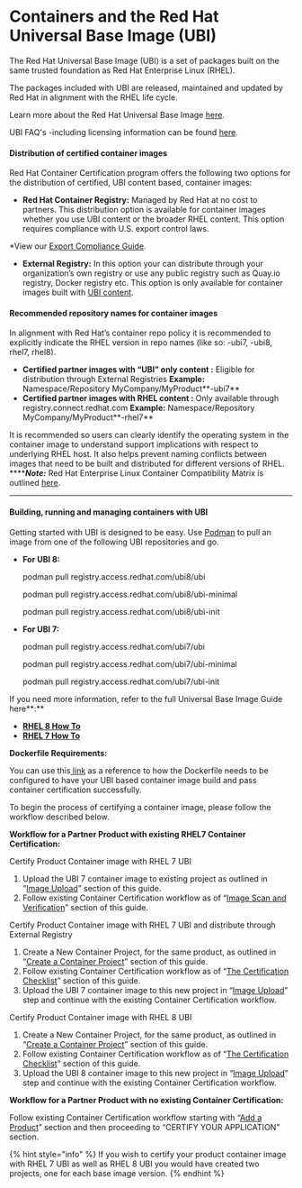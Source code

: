 # Containers and the Red Hat Universal Base Image \(UBI\)

The Red Hat Universal Base Image \(UBI\) is a set of packages built on the same trusted foundation as Red Hat Enterprise Linux \(RHEL\).

The packages included with UBI are released, maintained and updated by Red Hat in alignment with the RHEL life cycle.

Learn more about the Red Hat Universal Base Image [here](https://connect.redhat.com/explore/red-hat-container-certification).

UBI FAQ's -including licensing information can be found [here](https://developers.redhat.com/articles/ubi-faq/?redirect_fragment=resources#error=login_required&state=e8bb7295-2fb7-40dc-8716-35b5a6324c22).

#### **Distribution of certified container images**

Red Hat Container Certification program offers the following two options for the distribution of certified, UBI content based, container images:

* **Red Hat Container Registry:**  Managed by Red Hat at no cost to partners.  This distribution option is available for container images whether you use UBI content or the broader RHEL content. This option requires compliance with U.S. export control laws. 

 \*View our [Export Compliance Guide](https://redhat-connect.gitbook.io/partner-guide-for-red-hat-openshift-and-container/initial-on-boarding/export-compliance). 

* **External Registry:** In this option your can distribute through your organization’s own registry or use any public registry such as Quay.io registry, Docker registry etc. This option is only available for container images built with [UBI content](https://access.redhat.com/articles/4238681). 

#### **Recommended repository names for container images**

In alignment with Red Hat’s container repo policy it is recommended to explicitly indicate the RHEL version in repo names \(like so: -ubi7, -ubi8, rhel7, rhel8\). 

* **Certified partner images with “UBI” only content :** Eligible for distribution through External Registries      **Example:**   Namespace/Repository      MyCompany/MyProduct**-ubi7**
* **Certified partner images with RHEL content :** Only available through registry.connect.redhat.com       **Example:**   Namespace/Repository      MyCompany/MyProduct**-rhel7**

It is recommended so users can clearly identify the operating system in the container image to understand support implications with respect to underlying RHEL host. It also helps prevent naming conflicts between images that need to be built and distributed for different versions of RHEL.  
****_**Note:**_ Red Hat Enterprise Linux Container Compatibility Matrix is outlined [here](https://access.redhat.com/support/policy/rhel-container-compatibility).  
****

#### **Building, running and managing containers with UBI**

Getting started with UBI is designed to be easy. Use [Podman](https://developers.redhat.com/blog/2018/08/29/intro-to-podman/) to pull an image from one of the following UBI repositories and go.

* **For UBI 8:**

  podman pull registry.access.redhat.com/ubi8/ubi

  podman pull registry.access.redhat.com/ubi8/ubi-minimal

  podman pull registry.access.redhat.com/ubi8/ubi-init

* **For UBI 7:**

  podman pull registry.access.redhat.com/ubi7/ubi

  podman pull registry.access.redhat.com/ubi7/ubi-minimal

  podman pull registry.access.redhat.com/ubi7/ubi-init

If you need more information, refer to the full Universal Base Image Guide here**:**

* [**RHEL 8 How To**](https://access.redhat.com/documentation/en-us/red_hat_enterprise_linux/8/html-single/building_running_and_managing_containers/index?lb_target=stage#using_red_hat_universal_base_images_standard_minimal_and_runtimes)
* [**RHEL 7 How To**](https://access.redhat.com/documentation/en-us/red_hat_enterprise_linux_atomic_host/7/html-single/getting_started_with_containers/index#using_red_hat_universal_base_images_standard_minimal_and_runtimes)

**Dockerfile Requirements:**

You can use this[ link](https://github.com/RHC4TP/starter/tree/master/Container%20Zone) as a reference to how the Dockerfile needs to be configured to have your UBI based container image build and pass container certification successfully.

To begin the process of certifying a container image, please follow the workflow described below.

**Workflow for a Partner Product with existing RHEL7 Container Certification:**

Certify Product Container image with RHEL 7 UBI

1. Upload the UBI 7 container image to existing project as outlined in  “[Image Upload](https://redhat-connect.gitbook.io/partner-guide-for-red-hat-openshift-and-container/certify-your-application/image-upload)” section of this guide.
2. Follow existing Container Certification workflow as of “[Image Scan and Verification](https://redhat-connect.gitbook.io/partner-guide-for-red-hat-openshift-and-container/certify-your-application/image-scan-and-verification#image-scan)” section of this guide.

Certify Product Container image with RHEL 7 UBI and distribute through External Registry

1. Create a New Container Project, for the same product, as outlined in “[Create a Container Project](https://redhat-connect.gitbook.io/partner-guide-for-red-hat-openshift-and-container/certify-your-application/create-a-container-project)” section of this guide.
2. Follow existing Container Certification workflow as of “[The Certification Checklist](https://redhat-connect.gitbook.io/partner-guide-for-red-hat-openshift-and-container/certify-your-application/the-certification-checklist)” section of this guide.
3. Upload the UBI 7 container image to this new project in “[Image Upload](https://redhat-connect.gitbook.io/partner-guide-for-red-hat-openshift-and-container/certify-your-application/image-upload)” step and continue with the existing Container Certification workflow.

Certify Product Container image with RHEL 8 UBI

1. Create a New Container Project, for the same product, as outlined in “[Create a Container Project](https://redhat-connect.gitbook.io/partner-guide-for-red-hat-openshift-and-container/certify-your-application/create-a-container-project)” section of this guide.
2. Follow existing Container Certification workflow as of “[The Certification Checklist](https://redhat-connect.gitbook.io/partner-guide-for-red-hat-openshift-and-container/certify-your-application/the-certification-checklist)” section of this guide.
3. Upload the UBI 8 container image to this new project in “[Image Upload](https://redhat-connect.gitbook.io/partner-guide-for-red-hat-openshift-and-container/certify-your-application/image-upload)” step and continue with the existing Container Certification workflow.

**Workflow for a Partner Product with no existing Container Certification:**

Follow existing Container Certification workflow starting with “[Add a Product](https://redhat-connect.gitbook.io/partner-guide-for-red-hat-openshift-and-container/program-on-boarding/add-a-product)” section and then proceeding to “CERTIFY YOUR APPLICATION” section.

{% hint style="info" %}
If you wish to certify your product container image with RHEL 7 UBI as well as RHEL 8 UBI you would have created two projects, one for each base image version.
{% endhint %}

